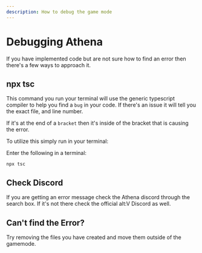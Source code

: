 ```yaml
---
description: How to debug the game mode
---
```


# Debugging Athena

If you have implemented code but are not sure how to find an error then there's a few ways to approach it.

## npx tsc

This command you run your terminal will use the generic typescript compiler to help you find a `bug` in your code. If there's an issue it will tell you the exact file, and line number.

If it's at the end of a `bracket` then it's inside of the bracket that is causing the error.

To utilize this simply run in your terminal:

Enter the following in a terminal:

```
npx tsc
```

## Check Discord

If you are getting an error message check the Athena discord through the search box. If it's not there check the official alt:V Discord as well.

## Can't find the Error?

Try removing the files you have created and move them outside of the gamemode.
